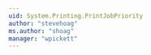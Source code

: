 ```yaml
---
uid: System.Printing.PrintJobPriority
author: "stevehoag"
ms.author: "shoag"
manager: "wpickett"
---
```

